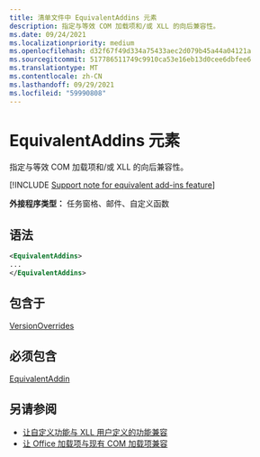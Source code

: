 ```yaml
---
title: 清单文件中 EquivalentAddins 元素
description: 指定与等效 COM 加载项和/或 XLL 的向后兼容性。
ms.date: 09/24/2021
ms.localizationpriority: medium
ms.openlocfilehash: d32f67f49d334a75433aec2d079b45a44a04121a
ms.sourcegitcommit: 517786511749c9910ca53e16eb13d0cee6dbfee6
ms.translationtype: MT
ms.contentlocale: zh-CN
ms.lasthandoff: 09/29/2021
ms.locfileid: "59990808"
---
```

# <a name="equivalentaddins-element"></a>EquivalentAddins 元素

指定与等效 COM 加载项和/或 XLL 的向后兼容性。

[!INCLUDE [Support note for equivalent add-ins feature](../../includes/equivalent-add-in-support-note.md)]

**外接程序类型：** 任务窗格、邮件、自定义函数

## <a name="syntax"></a>语法

```XML
<EquivalentAddins>
...  
</EquivalentAddins>  
```

## <a name="contained-in"></a>包含于

[VersionOverrides](versionoverrides.md)

## <a name="must-contain"></a>必须包含

[EquivalentAddin](equivalentaddin.md)

## <a name="see-also"></a>另请参阅

- [让自定义功能与 XLL 用户定义的功能兼容](../../excel/make-custom-functions-compatible-with-xll-udf.md)
- [让 Office 加载项与现有 COM 加载项兼容](../../develop/make-office-add-in-compatible-with-existing-com-add-in.md)